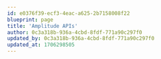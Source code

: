 ```yaml
---
id: e0376f39-ecf3-4eac-a625-2b7158008f22
blueprint: page
title: 'Amplitude APIs'
author: 0c3a318b-936a-4cbd-8fdf-771a90c297f0
updated_by: 0c3a318b-936a-4cbd-8fdf-771a90c297f0
updated_at: 1706298505
---
```

